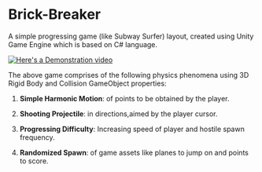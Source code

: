 # **Brick-Breaker**

A simple progressing game (like Subway Surfer) layout, created using Unity Game Engine which is based on C# language.


[![Here's a Demonstration video](https://img.youtube.com/vi/A6w2vCkSskY/maxresdefault.jpg)](https://youtu.be/A6w2vCkSskY)


The above game comprises of the following physics phenomena using 3D Rigid Body and Collision GameObject properties:

1) **Simple Harmonic Motion**: of points to be obtained by the player.

2) **Shooting Projectile**: in directions,aimed by the player cursor.

3) **Progressing Difficulty**: Increasing speed of player and hostile spawn frequency.

4) **Randomized Spawn**: of game assets like planes to jump on and points to score.
